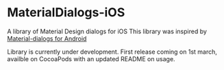 # MaterialDialogs-iOS
A library of Material Design dialogs for iOS 
This library was inspired by [Material-dialogs for Android](https://github.com/afollestad/material-dialogs)

Library is currently under development. First release coming on 1st march, availble on CocoaPods with an updated README on usage.
